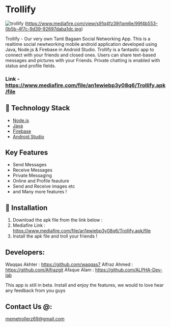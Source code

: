# Trollify

![trollify](https://www.mediafire.com/view/7nseu9gevyahvjj/c90aaba5-c727-46a6-885c-23592d27e602.jpg) (https://www.mediafire.com/view/s91q4fz39j1qm6e/99f4b553-0b5b-4f7c-9d39-92697daba1dc.jpg)

Trollify - Our very own Tanti Bagaan Social Networking App. This is a realtime social newtworking mobile android application developed using Java, Node.js & Firebase in Android Studio. Trollify is a fantastic app to connect with your friends and closed ones. Users can share text-based messages and pictures with your Friends. Private chatting is enabled with status and profile fields.

### Link - https://www.mediafire.com/file/an1ewiebp3y08q6/Trollify.apk/file

## 🏁 Technology Stack

- [Node.js](https://nodejs.org/en/)
- [Java](https://www.java.com/)
- [Firebase](https://firebase.google.com/)
- [Android Studio](https://developer.android.com/studio)

## Key Features

- Send Messages
- Receive Messages
- Private Messaging
- Online and Profile feauture
- Send and Receive images etc
- and Many more features !

## 🏃‍ Installation

1. Download the apk file from the link below :
2. Mediafire Link : https://www.mediafire.com/file/an1ewiebp3y08q6/Trollify.apk/file
3. Install the apk file and troll your friends !

## Developers:

Waqqas Akhter : https://github.com/waqqas7
Alfraz Ahmed : https://github.com/Alfrazgit
Afaque Alam : https://github.com/ALPHA-Dev-lab

This app is still in beta. Install and enjoy the features, we would to love hear any feedback from you guys

## Contact Us @: 

memetrollerz69@gmail.com
